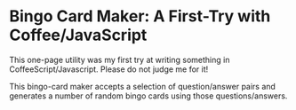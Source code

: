 Bingo Card Maker: A First-Try with Coffee/JavaScript
====================================================

This one-page utility was my first try at writing something in
CoffeeScript/Javascript. Please do not judge me for it!

This bingo-card maker accepts a selection of question/answer pairs and generates
a number of random bingo cards using those questions/answers.
